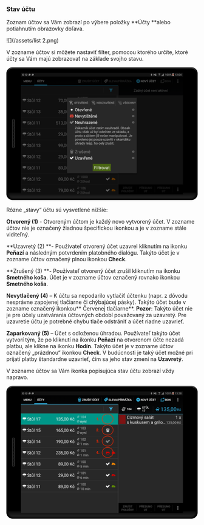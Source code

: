 ### Stav účtu

Zoznam účtov sa Vám zobrazí po výbere položky **Účty **alebo potiahnutím obrazovky doľava. 

![](/assets/list 2.png)

V zozname účtov si môžete nastaviť filter, pomocou ktorého určíte, ktoré účty sa Vám majú zobrazovať na základe svojho stavu.

![](/assets/filter.png)

Rôzne „stavy“ účtu sú vysvetlené nižšie:

**Otvorený \(1\)** - Otvoreným účtom je každý novo vytvorený účet. V zozname účtov nie je označený žiadnou špecifickou ikonkou a je v zozname stále viditeľný.

**Uzavretý \(2\) **- Používateľ otvorený účet uzavrel kliknutím na ikonku **Peňazí** a následným potvrdením platobného dialógu. Takýto účet je v zozname účtov označený plnou ikonkou **Check**.

**Zrušený \(3\) **- Používateľ otvorený účet zrušil kliknutím na ikonku **Smetného koša**. Účet je v zozname účtov označený rovnako ikonkou **Smetného koša**.

**Nevytlačený \(4\)** – K účtu sa nepodarilo vytlačiť účtenku \(napr. z dôvodu nesprávne zapojenej tlačiarne či chýbajúcej pásky\). Takýto účet bude v zozname označený ikonkou** Červenej tlačiarne**. **Pozor**: Takýto účet nie je pre účely uzatvárania účtovných období považovaný za uzavretý. Pre uzavretie účtu je potrebné chybu tlače odstrániť a účet riadne uzavrieť.

**Zaparkovaný \(5\)** – Účet s odloženou úhradou. Používateľ takýto účet vytvorí tým, že po kliknutí na ikonku **Peňazí** na otvorenom účte nezadá platbu, ale klikne na ikonku **Hodín**. Takýto účet je v zozname účtov označený „prázdnou“ ikonkou **Check**. V budúcnosti je taký účet možné pri prijatí platby štandardne uzavrieť, čím sa jeho stav zmení na **Uzavretý**.

V zozname účtov sa Vám ikonka popisujúca stav účtu zobrazí vždy napravo.

![](/assets/state.png)

